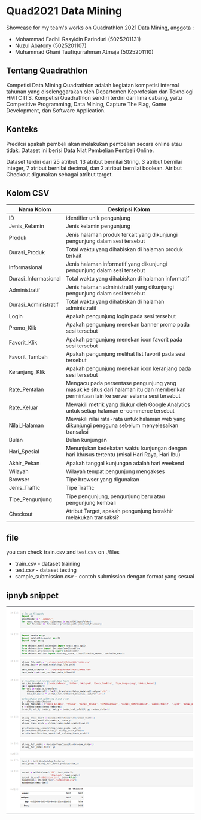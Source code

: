 # Quad2021 Data Mining
Showcase for my team's works on Quadrathlon 2021 Data Mining, anggota :
- Mohammad Fadhil Rasyidin Parinduri (5025201131)
- Nuzul Abatony (5025201107)
- Muhammad Ghani Taufiqurrahman Atmaja (5025201110)

## Tentang Quadrathlon
Kompetisi Data Mining Quadrathlon adalah kegiatan kompetisi internal tahunan yang diselenggarakan oleh Departemen Keprofesian dan Teknologi HMTC ITS. Kompetisi Quadrathlon sendiri terdiri dari lima cabang, yaitu Competitive Programming, Data Mining, Capture The Flag, Game Development, dan Software Application.

## Konteks
Prediksi apakah pembeli akan melakukan pembelian secara online atau tidak. Dataset ini berisi Data Niat Pembelian Pembeli Online.

Dataset terdiri dari 25 atribut. 13 atribut bernilai String, 3 atribut bernilai integer, 7 atribut bernilai decimal, dan 2 atribut bernilai boolean. Atribut Checkout digunakan sebagai atribut target.

## Kolom CSV
| Nama Kolom           | Deskripsi Kolom																													   |
| -------------------- | ------------------------------------------------------------------------------------------------------------------------------------- |
| ID                   | identifier unik pengunjung                                                                                                            |
| Jenis_Kelamin        | Jenis kelamin pengunjung                                                                                                              |
| Produk               | Jenis halaman produk terkait yang dikunjungi pengunjung dalam sesi tersebut                                                           |
| Durasi_Produk        | Total waktu yang dihabiskan di halaman produk terkait                                                                                 |
| Informasional        | Jenis halaman informatif yang dikunjungi pengunjung dalam sesi tersebut                                                               |
| Durasi_Informasional | Total waktu yang dihabiskan di halaman informatif                                                                                     |
| Administratif        | Jenis halaman administratif yang dikunjungi pengunjung dalam sesi tersebut                                                            |
| Durasi_Administratif | Total waktu yang dihabiskan di halaman administratif                                                                                  |
| Login                | Apakah pengunjung login pada sesi tersebut                                                                                            |
| Promo_Klik           | Apakah pengunjung menekan banner promo pada sesi tersebut                                                                             |
| Favorit_Klik         | Apakah pengunjung menekan icon favorit pada sesi tersebut                                                                             |
| Favorit_Tambah       | Apakah pengunjung melihat list favorit pada sesi tersebut                                                                             |
| Keranjang_Klik       | Apakah pengunjung menekan icon keranjang pada sesi tersebut                                                                           |
| Rate_Pentalan        | Mengacu pada persentase pengunjung yang masuk ke situs dari halaman itu dan memberikan permintaan lain ke server selama sesi tersebut |
| Rate_Keluar          | Mewakili metrik yang diukur oleh Google Analytics untuk setiap halaman e-commerce tersebut                                            |
| Nilai_Halaman        | Mewakili nilai rata-rata untuk halaman web yang dikunjungi pengguna sebelum menyelesaikan transaksi                                   |
| Bulan                | Bulan kunjungan                                                                                                                       |
| Hari_Spesial         | Menunjukan kedekatan waktu kunjungan dengan hari khusus tertentu (misal Hari Raya, Hari Ibu)                                          |
| Akhir_Pekan          | Apakah tanggal kunjungan adalah hari weekend                                                                                          |
| Wilayah              | Wilayah tempat pengunjung mengakses                                                                                                   |
| Browser              | Tipe browser yang digunakan                                                                                                           |
| Jenis_Traffic        | Tipe Traffic                                                                                                                          |
| Tipe_Pengunjung      | Tipe pengunjung, pengunjung baru atau pengunjung kembali                                                                              |
| Checkout             | Atribut Target, apakah pengunjung berakhir melakukan transaksi?                                                                       |

## file
you can check train.csv and test.csv on ./files	 
- train.csv - dataset training
- test.csv - dataset testing
- sample_submission.csv - contoh submission dengan format yang sesuai

## ipnyb snippet 
![ipnyb-snippet](./ipynb/quad-datmin-img.png)